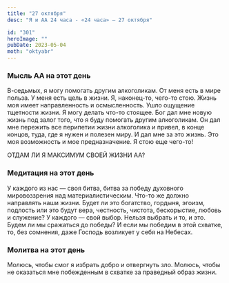 ```yaml
---
title: "27 октября"
desc: "Я и АА 24 часа - «24 часа» — 27 октября"

id: "301"
heroImage: ""
pubDate: 2023-05-04
moth: "oktyabr"
---
```


### Мысль АА на этот день

В-седьмых, я могу помогать другим алкоголикам. От меня есть в мире польза. У
меня есть цель в жизни. Я, наконец-то, чего-то стою. Жизнь моя имеет
направленность и осмысленность. Ушло ощущение тщетности жизни. Я могу делать
что-то стоящее. Бог дал мне новую жизнь под залог того, что я буду помогать
другим алкоголикам. Он дал мне пережить все перипетии жизни алкоголика и
привел, в конце концов, туда, где я нужен и полезен миру. И дал мне за это
жизнь. Это моя возможность и мое предназначение. Я стою еще чего-то!

ОТДАМ ЛИ Я МАКСИМУМ СВОЕЙ ЖИЗНИ АА?

### Медитация на этот день

У каждого из нас — своя битва, битва за победу духовного мировоззрения над
материалистическим. Что-то же должно направлять наши жизни. Будет ли это
богатство, гордыня, эгоизм, подлость или это будут вера, честность, чистота,
бескорыстие, любовь и служение? У каждого — свой выбор. Нельзя выбрать и то, и
это. Будем ли мы сражаться до победы? И если мы победим в этой схватке, то,
без сомнения, даже Господь возликует у себя на Небесах.

### Молитва на этот день

Молюсь, чтобы смог я избрать добро и отвергнуть зло. Молюсь, чтобы не
оказаться мне побежденным в схватке за праведный образ жизни.
